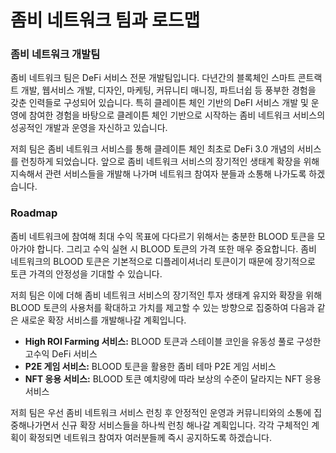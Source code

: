 # 좀비 네트워크 팀과 로드맵

### 좀비 네트워크 개발팀

좀비 네트워크 팀은 DeFi 서비스 전문 개발팀입니다. 다년간의 블록체인 스마트 콘트랙트 개발, 웹서비스 개발, 디자인, 마케팅, 커뮤니티 매니징, 파트너쉽 등 풍부한 경험을 갖춘 인력들로 구성되어 있습니다. 특히 클레이튼 체인 기반의 DeFI 서비스 개발 및 운영에 참여한 경험을 바탕으로 클레이튼 체인 기반으로 시작하는 좀비 네트워크 서비스의 성공적인 개발과 운영을 자신하고 있습니다.&#x20;

저희 팀은 좀비 네트워크 서비스를 통해 클레이튼 체인 최초로 DeFi 3.0 개념의 서비스를 런칭하게 되었습니다. 앞으로 좀비 네트워크 서비스의 장기적인 생태계 확장을 위해 지속해서 관련 서비스들을 개발해 나가며 네트워크 참여자 분들과 소통해 나가도록 하겠습니다.

### Roadmap

좀비 네트워크에 참여해 최대 수익 목표에 다다르기 위해서는 충분한 BLOOD 토큰을 모아가야 합니다. 그리고 수익 실현 시 BLOOD 토큰의 가격 또한 매우 중요합니다. 좀비 네트워크의 BLOOD 토큰은 기본적으로 디플레이셔너리 토큰이기 때문에 장기적으로 토큰 가격의 안정성을 기대할 수 있습니다.&#x20;

저희 팀은 이에 더해 좀비 네트워크 서비스의 장기적인 투자 생태계 유지와 확장을 위해 BLOOD 토큰의 사용처를 확대하고 가치를 제고할 수 있는 방향으로 집중하여 다음과 같은 새로운 확장 서비스를 개발해나갈 계획입니다.

* **High ROI Farming 서비스:** BLOOD 토큰과 스테이블 코인을 유동성 풀로 구성한 고수익 DeFi 서비스&#x20;
* **P2E 게임 서비스:** BLOOD 토큰을 활용한 좀비 테마 P2E 게임 서비스&#x20;
* **NFT 응용 서비스:** BLOOD 토큰 예치량에 따라 보상의 수준이 달라지는 NFT 응용 서비스

저희 팀은 우선 좀비 네트워크 서비스 런칭 후 안정적인 운영과 커뮤니티와의 소통에 집중해나가면서 신규 확장 서비스들을 하나씩 런칭 해나갈 계획입니다. 각각 구체적인 계획이 확정되면 네트워크 참여자 여러분들께 즉시 공지하도록 하겠습니다.

